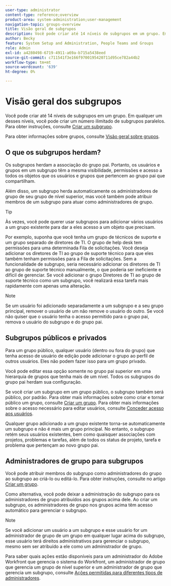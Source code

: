 ```yaml
---
user-type: administrator
content-type: reference;overview
product-area: system-administration;user-management
navigation-topic: groups-overview
title: Visão geral de subgrupos
description: Você pode criar até 14 níveis de subgrupos em um grupo. Em qualquer um desses níveis, você pode criar um número ilimitado de subgrupos paralelos.
author: Becky
feature: System Setup and Administration, People Teams and Groups
role: Admin
exl-id: a4280498-6719-4911-a69a-b715a5438eed
source-git-commit: c711541f3e166f9700195420711d95ce782a44b2
workflow-type: tm+mt
source-wordcount: '639'
ht-degree: 0%

---
```


# Visão geral dos subgrupos

Você pode criar até 14 níveis de subgrupos em um grupo. Em qualquer um desses níveis, você pode criar um número ilimitado de subgrupos paralelos. Para obter instruções, consulte [Criar um subgrupo](../../../administration-and-setup/manage-groups/create-and-manage-subgroups/create-a-subgroup.md).

Para obter informações sobre grupos, consulte [Visão geral sobre grupos](../../../administration-and-setup/manage-groups/groups-overview/groups.md).

## O que os subgrupos herdam?

Os subgrupos herdam a associação do grupo pai. Portanto, os usuários e grupos em um subgrupo têm a mesma visibilidade, permissões e acesso a todos os objetos que os usuários e grupos que pertencem ao grupo pai que compartilham.

Além disso, um subgrupo herda automaticamente os administradores de grupo de seu grupo de nível superior, mas você também pode atribuir membros de um subgrupo para atuar como administradores de grupo.

>[!TIP]
>
>Às vezes, você pode querer usar subgrupos para adicionar vários usuários a um grupo existente para dar a eles acesso a um objeto que precisam.
>
>Por exemplo, suponha que você tenha um grupo de técnicos de suporte e um grupo separado de diretores de TI. O grupo de help desk tem permissões para uma determinada Fila de solicitações. Você deseja adicionar os diretores de TI ao grupo de suporte técnico para que eles também tenham permissões para a Fila de solicitações. Sem a funcionalidade de subgrupo, seria necessário adicionar os diretores de TI ao grupo de suporte técnico manualmente, o que poderia ser ineficiente e difícil de gerenciar. Se você adicionar o grupo Diretores de TI ao grupo de suporte técnico como um subgrupo, você realizará essa tarefa mais rapidamente com apenas uma alteração.

>[!NOTE]
>
>Se um usuário foi adicionado separadamente a um subgrupo e a seu grupo principal, remover o usuário de um não remove o usuário do outro. Se você não quiser que o usuário tenha o acesso permitido para o grupo pai, remova o usuário do subgrupo e do grupo pai.

## Subgrupos públicos e privados

Para um grupo público, qualquer usuário (dentro ou fora do grupo) que tenha acesso de usuário de edição pode adicionar o grupo ao perfil de outros usuários. Eles não podem fazer isso para um grupo privado.

Você pode editar essa opção somente no grupo pai superior em uma hierarquia de grupos que tenha mais de um nível. Todos os subgrupos do grupo pai herdam sua configuração.

Se você criar um subgrupo em um grupo público, o subgrupo também será público, por padrão. Para obter mais informações sobre como criar e tornar público um grupo, consulte [Criar um grupo](../../../administration-and-setup/manage-groups/create-and-manage-groups/create-a-group.md). Para obter mais informações sobre o acesso necessário para editar usuários, consulte [Conceder acesso aos usuários](../../../administration-and-setup/add-users/configure-and-grant-access/grant-access-other-users.md).

Qualquer grupo adicionado a um grupo existente torna-se automaticamente um subgrupo e não é mais um grupo principal. No entanto, o subgrupo retém seus usuários existentes, bem como quaisquer associações com projetos, problemas e tarefas, além de todos os status de projeto, tarefa e problema que pertençam ao novo grupo pai.

## Administradores de grupo para subgrupos

<!--
Group Admins of a subgroup can't manage statuses or project preferences of the subgroup YET (Sprint 22/Oct 28, 2020)</p>
-->

Você pode atribuir membros do subgrupo como administradores do grupo ao subgrupo ao criá-lo ou editá-lo. Para obter instruções, consulte [](../../../administration-and-setup/manage-groups/create-and-manage-groups/create-a-group.md#create) no artigo [Criar um grupo](../../../administration-and-setup/manage-groups/create-and-manage-groups/create-a-group.md).

Como alternativa, você pode deixar a administração do subgrupo para os administradores de grupo atribuídos aos grupos acima dele. Ao criar um subgrupo, os administradores de grupo nos grupos acima têm acesso automático para gerenciar o subgrupo.

>[!NOTE]
>
>Se você adicionar um usuário a um subgrupo e esse usuário for um administrador de grupo de um grupo em qualquer lugar acima do subgrupo, esse usuário terá direitos administrativos para gerenciar o subgrupo, mesmo sem ser atribuído a ele como um administrador de grupo.

Para saber quais ações estão disponíveis para um administrador do Adobe Workfront que gerencia o sistema do Workfront, um administrador de grupo que gerencia um grupo de nível superior e um administrador de grupo que gerencia um subgrupo, consulte [Ações permitidas para diferentes tipos de administradores](../../../administration-and-setup/manage-groups/group-roles/group-actions-allowed-different-types-admins.md).
